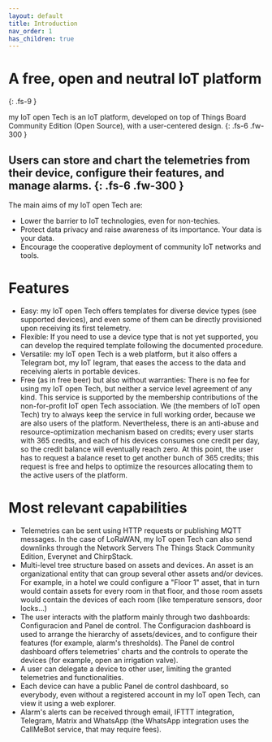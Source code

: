 ```yaml
---
layout: default
title: Introduction
nav_order: 1
has_children: true
---
```


# A free, open and neutral IoT platform
{: .fs-9 }

my IoT open Tech is an IoT platform, developed on top of Things Board Community Edition (Open Source), with a user-centered design.
{: .fs-6 .fw-300 }

Users can store and chart the telemetries from their device, configure their features, and manage alarms.
{: .fs-6 .fw-300 }
---

The main aims of my IoT open Tech are:

* Lower the barrier to IoT technologies, even for non-techies.
* Protect data privacy and raise awareness of its importance. Your data is your data.
* Encourage the cooperative deployment of community IoT networks and tools.

# Features

* Easy: my IoT open Tech offers templates for diverse device types (see supported devices), and even some of them can be directly provisioned upon receiving its first telemetry.
* Flexible: If you need to use a device type that is not yet supported, you can develop the required template following the documented procedure.
* Versatile: my IoT open Tech is a web platform, but it also offers a Telegram bot, my IoT legram, that eases the access to the data and receiving alerts in portable devices.
* Free (as in free beer) but also without warranties: There is no fee for using my IoT open Tech, but neither a service level agreement of any kind. This service is supported by the membership contributions of the non-for-profit IoT open Tech association. We (the members of IoT open Tech) try to always keep the service in full working order, because we are also users of the platform. Nevertheless, there is an anti-abuse and resource-optimization mechanism based on credits; every user starts with 365 credits, and each of his devices consumes one credit per day, so the credit balance will eventually reach zero. At this point, the user has to request a balance reset to get another bunch of 365 credits; this request is free and helps to optimize the resources allocating them to the active users of the platform. 

# Most relevant capabilities

* Telemetries can be sent using HTTP requests or publishing MQTT messages. In the case of LoRaWAN, my IoT open Tech can also send downlinks through the Network Servers The Things Stack Community Edition, Everynet and ChirpStack.
* Multi-level tree structure based on assets and devices. An asset is an organizational entity that can group several other assets and/or devices. For example, in a hotel we could configure a "Floor 1" asset, that in turn would contain assets for every room in that floor, and those room assets would contain the devices of each room (like temperature sensors, door locks...)
* The user interacts with the platform mainly through two dashboards: Configuracion and Panel de control. The Configuracion dashboard is used to arrange the hierarchy of assets/devices, and to configure their features (for example, alarm's thresholds). The Panel de control dashboard offers telemetries' charts and the controls to operate the devices (for example, open an irrigation valve).
* A user can delegate a device to other user, limiting the granted telemetries and functionalities.
* Each device can have a public Panel de control dashboard, so everybody, even without a registered account in my IoT open Tech, can view it using a web explorer.
* Alarm's alerts can be received through email, IFTTT integration, Telegram, Matrix and WhatsApp (the WhatsApp integration uses the CallMeBot service, that may require fees). 
